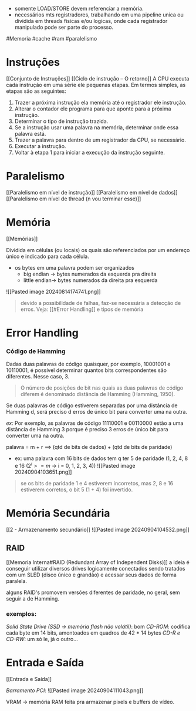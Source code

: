 - somente LOAD/STORE devem referenciar a memória.
- necessários mts registradores, trabalhando em uma pipeline unica ou dividida em threads fisicas e/ou logicas, onde cada registrador manipulado pode ser parte do processo.

#Memoria #cache #ram #paralelismo
# Instruções
[[Conjunto de Instruções]]
[[Ciclo de instrução – O retorno]]
A CPU executa cada instrução em uma série ele pequenas etapas. Em termos simples, as etapas são as seguintes:
1. Trazer a próxima instrução ela memória até o registrador ele instrução.
2. Alterar o contador ele programa para que aponte para a próxima instrução.
3. Determinar o tipo de instrução trazida.
4. Se a instrução usar uma palavra na memória, determinar onde essa palavra está.
5. Trazer a palavra para dentro de um registrador da CPU, se necessário.
6. Executar a instrução.
7. Voltar à etapa 1 para iniciar a execução da instrução seguinte.
# Paralelismo
[[Paralelismo em nível de instrução]]
[[Paralelismo em nível de dados]]
[[Paralelismo em nível de thread (n vou terminar esse)]]
# Memória
[[Memórias]]

Dividida em células (ou locais) os quais são referenciados por um endereço único e indicado para cada célula.
- os bytes em uma palavra podem ser organizados 
	- big endian -> bytes numerados da esquerda pra direita 
	- little endian-> bytes numerados da direita pra esquerda

![[Pasted image 20240814174741.png]]
> devido a possibilidade de falhas, faz-se necessária a detecção de erros. Veja: [[#Error Handling]]
 e tipos de memória


# Error Handling

### Código de Hamming 
Dadas duas palavras de código quaisquer, por exemplo, 10001001 e 10110001, é possível determinar quantos bits correspondentes são diferentes. Nesse caso, 3.

> O número de posições de bit nas quais as duas palavras de código diferem é denominado distância de Hamming (Hamming, 1950). 

Se duas palavras de código estiverem separadas por uma distância de Hamming d, será preciso d erros de único bit para converter uma na outra. 

_ex:_ Por exemplo, as palavras de código 11110001 e 00110000 estão a uma distância de Hamming 3 porque é preciso 3 erros de único bit para converter uma na outra.

palavra = m + r $\implies$ (qtd de bits de dados) + (qtd de bits de paridade)
- ex: uma palavra com 16 bits de dados tem q ter 5 de paridade (1, 2, 4, 8 e 16 ($2^{i} >= m$ -> i = 0, 1, 2, 3, 4))
![[Pasted image 20240904103651.png]]

> se os bits de paridade 1 e 4 estiverem incorretos, mas 2, 8 e 16 estiverem corretos, o bit 5 (1 + 4) foi invertido.

# Memória Secundária 
[[2 - Armazenamento secundário]]
![[Pasted image 20240904104532.png]]


## RAID
[[Memoria Interna#RAID (Redundant Array of Independent Disks)]]
a ideia é conseguir utilizar diversos drives logicamente conectados sendo tratados com um SLED (disco único e grandão) e acessar seus dados de forma paralela.

alguns RAID's promovem versões diferentes de paridade, no geral, sem seguir a de Hamming.


### exemplos:

_Solid State Drive (SSD -> memória flash não volátil)_: bom 
_CD-ROM_: codifica cada byte em 14 bits, amontoados em quadros de 42 * 14 bytes
_CD-R e CD-RW_: um só le, já o outro...
# Entrada e Saída
[[Entrada e Saída]]

_Barramento PCI_: 
![[Pasted image 20240904111043.png]]

VRAM -> memória RAM feita pra armazenar pixels e buffers de vídeo.